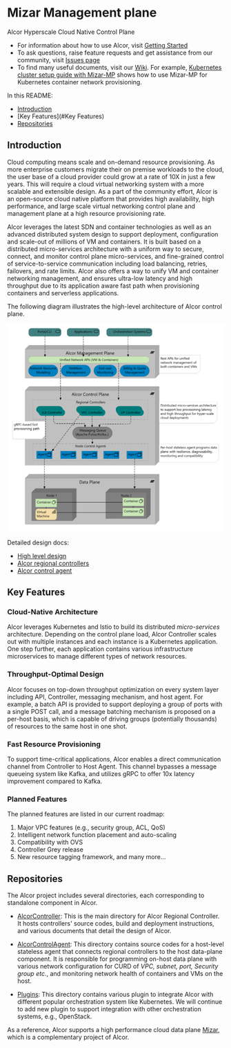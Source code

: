 # Mizar Management plane
Alcor Hyperscale Cloud Native Control Plane

* For information about how to use Alcor, visit [Getting Started](AlcorController/README.md)
* To ask questions, raise feature requests and get assistance from our community, visit [Issues page](https://github.com/futurewei-cloud/mizar-mp/issues)
* To find many useful documents, visit our [Wiki](https://github.com/futurewei-cloud/mizar-mp/wiki).
For example, [Kubernetes cluster setup guide with Mizar-MP](https://github.com/futurewei-cloud/mizar-mp/wiki/K8s-Cluster-Setup-Guide-with-Mizar-MP)
shows how to use Mizar-MP for Kubernetes container network provisioning.

In this README:

- [Introduction](#introduction)
- [Key Features](#Key Features)
- [Repositories](#repositories)

## Introduction
Cloud computing means scale and on-demand resource provisioning.
As more enterprise customers migrate their on premise workloads to the cloud,
the user base of a cloud provider could grow at a rate of 10X in just a few years.
This will require a cloud virtual networking system with a more scalable and extensible design.
As a part of the community effort,
Alcor is an open-source cloud native platform that provides high availability, high performance, and large scale
virtual networking control plane and management plane at a high resource provisioning rate.

Alcor leverages the latest SDN and container technologies as well as an advanced distributed system design to
support deployment, configuration and scale-out of millions of VM and containers.
It is built based on a distributed micro-services architecture with a uniform way to secure, connect, and monitor
control plane micro-services,
and fine-grained control of service-to-service communication including load balancing, retries, failovers, and rate limits.
Alcor also offers a way to unify VM and container networking management,
and ensures ultra-low latency and high throughput due to its
application aware fast path when provisioning containers and serverless applications.

The following diagram illustrates the high-level architecture of Alcor control plane.

![Alcor architecture](AlcorController/docs/visionary_design/images/alcor_architecture.PNG)

Detailed design docs:

- [High level design](AlcorController/docs/visionary_design/table_of_content.adoc)
- [Alcor regional controllers](AlcorController/docs/visionary_design/controller.adoc)
- [Alcor control agent](AlcorControlAgent/docs/design.adoc)

## Key Features

### Cloud-Native Architecture
Alcor leverages Kubernetes and Istio to build its distributed _micro-services_ architecture.
Depending on the control plane load, Alcor Controller scales out with multiple instances and each instance is a Kubernetes application.
One step further, each application contains various infrastructure microservices to manage different types of network resources.

### Throughput-Optimal Design
Alcor focuses on top-down throughput optimization on every system layer including API, Controller, messaging mechanism,
and host agent.
For example,
a batch API is provided to support deploying a group of ports with a single POST call, and
a message batching mechanism is proposed on a per-host basis, which is capable of driving groups (potentially thousands)
of resources to the same host in one shot.

### Fast Resource Provisioning
To support time-critical applications, Alcor enables a direct communication channel from Controller to Host Agent.
This channel bypasses a message queueing system like Kafka, and utilizes gRPC to offer 10x latency improvement compared to Kafka.

<!-- ### Large-Scale Network Resource Management-->
<!-- ### Unified Management for VM and Containers-->

### Planned Features

The planned features are listed in our current roadmap:
1. Major VPC features (e.g., security group, ACL, QoS)
2. Intelligent network function placement and auto-scaling
3. Compatibility with OVS
4. Controller Grey release
5. New resource tagging framework, and many more...

## Repositories
The Alcor project includes several directories, each corresponding to standalone component in Alcor.

- [AlcorController](AlcorController):
This is the main directory for Alcor Regional Controller.
It hosts controllers' source codes, build and deployment instructions, and various documents that detail the design of Alcor.

- [AlcorControlAgent](AlcorControlAgent):
This directory contains source codes for a host-level stateless agent that connects regional controllers to the host data-plane component.
It is responsible for programming on-host data plane with various network configuration for CURD of _VPC, subnet, port, Security group etc._,
 and monitoring network health of containers and VMs on the host.

- [Plugins](Plugins):
This directory contains various plugin to integrate Alcor with different popular orchestration system like Kubernetes.
We will continue to add new plugin to support integration with other orchestration systems, e.g., OpenStack.

As a reference, Alcor supports a high performance cloud data plane [Mizar](https://github.com/futurewei-cloud/Mizar),
which is a complementary project of Alcor.